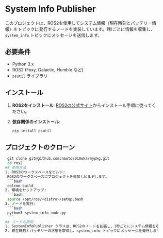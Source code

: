 # System Info Publisher

このプロジェクトは、ROS2を使用してシステム情報（現在時刻とバッテリー情報）をトピックに発行するノードを実装しています。1秒ごとに情報を収集し、`system_info` トピックにメッセージを送信します。

## 必要条件

- Python 3.x
- ROS2 (Foxy, Galactic, Humble など)
- `psutil` ライブラリ

## インストール

1. **ROS2をインストール**: [ROS2の公式サイト](https://docs.ros.org/en/foxy/Installation.html)からインストール手順に従ってください。

2. **依存関係のインストール**:
   ```bash
   pip install psutil
	```
## プロジェクトのクローン
   ```bash
	git clone git@github.com:naoto7010oka/mypkg.git
	cd ros2	
## 使用方法
1. ROS2のワークスペースをビルド:
	ROS2のワークスペースにプロジェクトを追加しビルドします。
	```bash	
	colcon build
2. 環境をセットアップ:
	```bash
	source /opt/ros/<distro>/setup.bash
3. ノードを実行:
	```bash
	python3 system_info_node.py
	```
## コードの説明
1. SystemInfoPublisher クラスは、ROS2のノードを拡張し、1秒ごとにシステム情報を収集します。:
2. 現在時刻とバッテリーの状態を取得し、system_info トピックにメッセージを発行します。:

